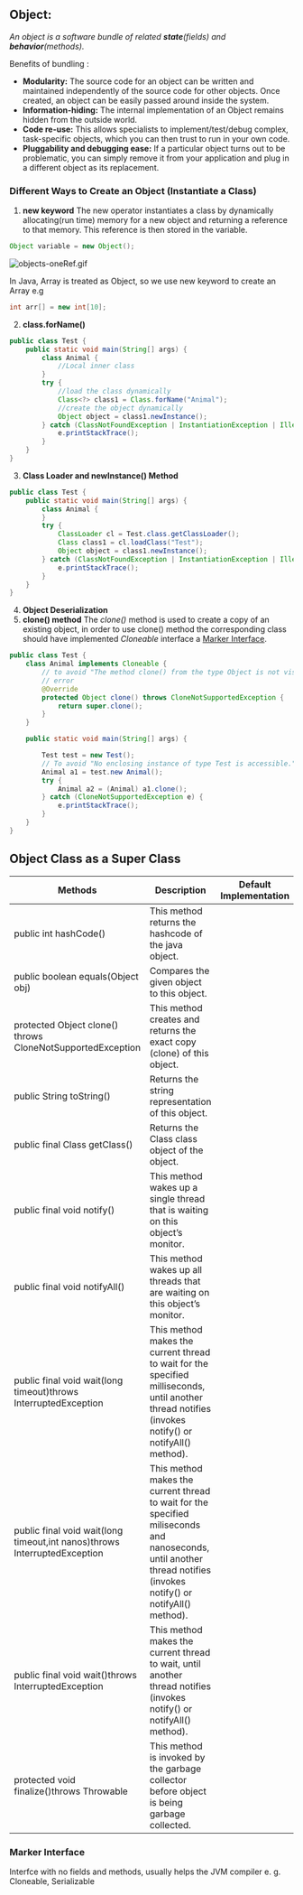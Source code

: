 ## Object: 
*An object is a software bundle of related **state**(fields) and **behavior**(methods).*

Benefits of bundling :
- **Modularity:** The source code for an object can be written and maintained independently of the source code for other objects. Once created, an object can be easily passed around inside the system.
- **Information-hiding:** The internal implementation of an Object remains hidden from the outside world.
- **Code re-use:** This allows specialists to implement/test/debug complex, task-specific objects, which you can then trust to run in your own code.
- **Pluggability and debugging ease:** If a particular object turns out to be problematic, you can simply remove it from your application and plug in a different object as its replacement. 


### Different Ways to Create an Object (Instantiate a Class)

1. **new keyword**
The new operator instantiates a class by dynamically allocating(run time) memory for a new object and returning a reference to that memory. This reference is then stored in the variable.
```java 
Object variable = new Object();
```
![objects-oneRef.gif](https://docs.oracle.com/javase/tutorial/figures/java/objects-oneRef.gif)

In Java, Array is treated as Object, so we use new keyword to create an Array e.g 
```java 
int arr[] = new int[10];
```

2. **class.forName()**
```java
public class Test {
    public static void main(String[] args) {
        class Animal {
            //Local inner class
        }
        try {
            //load the class dynamically
            Class<?> class1 = Class.forName("Animal");
            //create the object dynamically
            Object object = class1.newInstance();
        } catch (ClassNotFoundException | InstantiationException | IllegalAccessException e) {
            e.printStackTrace();
        }
    }
}
```
3. **Class Loader and newInstance() Method**
```java
public class Test {
    public static void main(String[] args) {
        class Animal {
        }
        try {
            ClassLoader cl = Test.class.getClassLoader();
            Class class1 = cl.loadClass("Test");
            Object object = class1.newInstance();
        } catch (ClassNotFoundException | InstantiationException | IllegalAccessException e) {
            e.printStackTrace();
        }
    }
}
```
4. **Object Deserialization**
5. **clone() method**
The *clone()* method is used to create a copy of an existing object, in order to use clone() method the corresponding class should have implemented _Cloneable_ interface a [Marker Interface](#marker_interface).
```java
public class Test {
    class Animal implements Cloneable {
        // to avoid "The method clone() from the type Object is not visible"
        // error
        @Override
        protected Object clone() throws CloneNotSupportedException {
            return super.clone();
        }
    }

    public static void main(String[] args) {

        Test test = new Test();
        // To avoid "No enclosing instance of type Test is accessible." error
        Animal a1 = test.new Animal();
        try {
            Animal a2 = (Animal) a1.clone();
        } catch (CloneNotSupportedException e) {
            e.printStackTrace();
        }
    }
}
```
## Object Class as a Super Class 

|Methods |	Description| Default Implementation | 
|---|---|---|
|public int hashCode()|	This method returns the hashcode of the java object.||
|public boolean equals(Object obj)|	Compares the given object to this object.||
|protected Object clone() throws CloneNotSupportedException	|This method creates and returns the exact copy (clone) of this object.||
|public String toString()	|Returns the string representation of this object.||
|public final Class getClass()|	Returns the Class class object of the object.||
|public final void notify()	|This method wakes up a single thread that is waiting on this object’s monitor.||
|public final void notifyAll()	|This method wakes up all threads that are waiting on this object’s monitor.||
|public final void wait(long timeout)throws InterruptedException	|This method makes the current thread to wait for the specified milliseconds, until another thread notifies (invokes notify() or notifyAll() method).||
|public final void wait(long timeout,int nanos)throws InterruptedException|	This method makes the current thread to wait for the specified miliseconds and nanoseconds, until another thread notifies (invokes notify() or notifyAll() method).||
|public final void wait()throws InterruptedException	|This method makes the current thread to wait, until another thread notifies (invokes notify() or notifyAll() method).||
|protected void finalize()throws Throwable	|This method is invoked by the garbage collector before object is being garbage collected.||

### Marker Interface
Interfce with no fields and methods, usually helps the JVM compiler
e. g. Cloneable, Serializable

